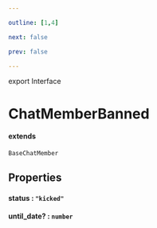 ```yaml
---

outline: [1,4]

next: false

prev: false

---
```


export Interface
# ChatMemberBanned
#### extends
 `BaseChatMember`

## Properties

#### status : `"kicked"`

#### until_date? : `number`
